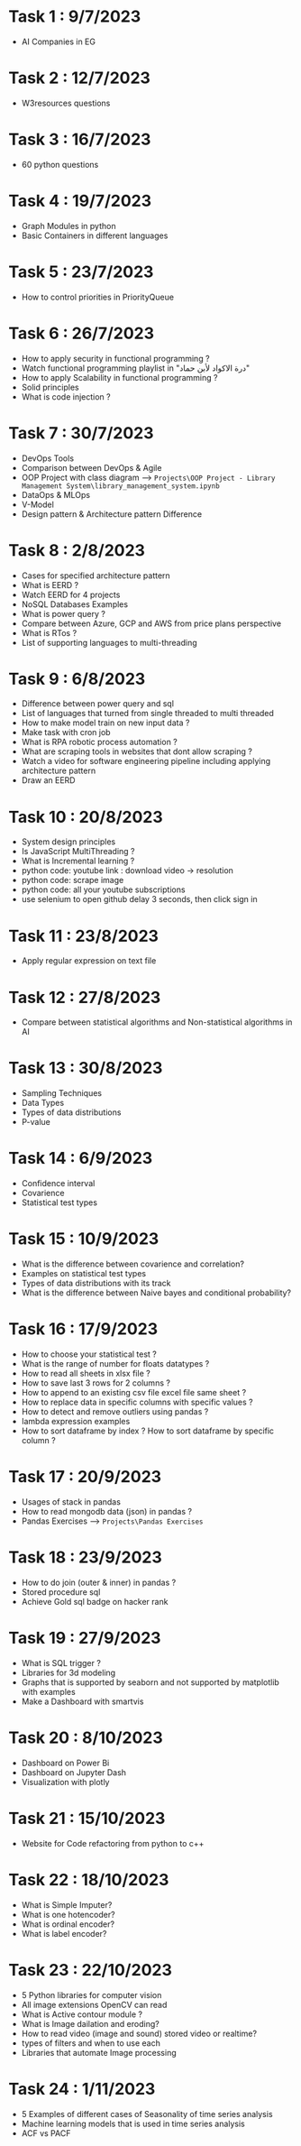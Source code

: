 # Task 1 : 9/7/2023

- AI Companies in EG

# Task 2 : 12/7/2023

- W3resources questions

# Task 3 : 16/7/2023

- 60 python questions

# Task 4 : 19/7/2023

- Graph Modules in python
- Basic Containers in different languages

# Task 5 : 23/7/2023

- How to control priorities in PriorityQueue

# Task 6 : 26/7/2023

- How to apply security in functional programming ?
- Watch functional programming playlist in "درة الاكواد لأبن حماد"
- How to apply Scalability in functional programming ?
- Solid principles
- What is code injection ?

# Task 7 : 30/7/2023

- DevOps Tools
- Comparison between DevOps & Agile
- OOP Project with class diagram --> `Projects\OOP Project - Library Management System\library_management_system.ipynb`
- DataOps & MLOps
- V-Model
- Design pattern & Architecture pattern Difference

# Task 8 : 2/8/2023

- Cases for specified architecture pattern
- What is EERD ?
- Watch EERD for 4 projects
- NoSQL Databases Examples
- What is power query ?
- Compare between Azure, GCP and AWS from price plans perspective
- What is RTos ?
- List of supporting languages to multi-threading

# Task 9 : 6/8/2023

- Difference between power query and sql
- List of languages that turned from single threaded to multi threaded
- How to make model train on new input data ?
- Make task with cron job
- What is RPA robotic process automation ?
- What are scraping tools in websites that dont allow scraping ?
- Watch a video for software engineering pipeline including applying architecture pattern
- Draw an EERD

# Task 10 : 20/8/2023

- System design principles
- Is JavaScript MultiThreading ?
- What is Incremental learning ?
- python code: youtube link : download video -> resolution
- python code: scrape image
- python code: all your youtube subscriptions
- use selenium to open github delay 3 seconds, then click sign in

# Task 11 : 23/8/2023

- Apply regular expression on text file

# Task 12 : 27/8/2023

- Compare between statistical algorithms and Non-statistical algorithms in AI

# Task 13 : 30/8/2023

- Sampling Techniques
- Data Types
- Types of data distributions
- P-value

# Task 14 : 6/9/2023

- Confidence interval
- Covarience
- Statistical test types

# Task 15 : 10/9/2023

- What is the difference between covarience and correlation?
- Examples on statistical test types
- Types of data distributions with its track
- What is the difference between Naive bayes and conditional probability?

# Task 16 : 17/9/2023

- How to choose your statistical test ?
- What is the range of number for floats datatypes ?
- How to read all sheets in xlsx file ?
- How to save last 3 rows for 2 columns ?
- How to append to an existing csv file excel file same sheet ?
- How to replace data in specific columns with specific values ?
- How to detect and remove outliers using pandas ?
- lambda expression examples
- How to sort dataframe by index ? How to sort dataframe by specific column ?

# Task 17 : 20/9/2023

- Usages of stack in pandas
- How to read mongodb data (json) in pandas ?
- Pandas Exercises --> `Projects\Pandas Exercises`

# Task 18 : 23/9/2023

- How to do join (outer & inner) in pandas ?
- Stored procedure sql
- Achieve Gold sql badge on hacker rank

# Task 19 : 27/9/2023

- What is SQL trigger ?
- Libraries for 3d modeling
- Graphs that is supported by seaborn and not supported by matplotlib with examples
- Make a Dashboard with smartvis

# Task 20 : 8/10/2023

- Dashboard on Power Bi
- Dashboard on Jupyter Dash
- Visualization with plotly

# Task 21 : 15/10/2023

- Website for Code refactoring from python to c++

# Task 22 : 18/10/2023

- What is Simple Imputer?
- What is one hotencoder?
- What is ordinal encoder?
- What is label encoder?

# Task 23 : 22/10/2023

- 5 Python libraries for computer vision
- All image extensions OpenCV can read
- What is Active contour module ?
- What is Image dailation and eroding?
- How to read video (image and sound) stored video or realtime?
- types of filters and when to use each
- Libraries that automate Image processing

# Task 24 : 1/11/2023

- 5 Examples of different cases of Seasonality of time series analysis
- Machine learning models that is used in time series analysis
- ACF vs PACF
